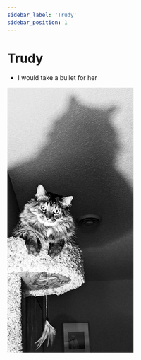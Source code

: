 ```yaml
---
sidebar_label: 'Trudy'
sidebar_position: 1
---
```


# Trudy

- I would take a bullet for her

![Trudy](/img/tree-trudy.jpg)
